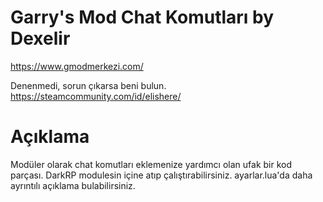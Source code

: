 # Garry's Mod Chat Komutları by Dexelir
https://www.gmodmerkezi.com/  

Denenmedi, sorun çıkarsa beni bulun.
https://steamcommunity.com/id/elishere/


# Açıklama

Modüler olarak chat komutları eklemenize yardımcı olan ufak bir kod parçası. DarkRP modulesin içine atıp çalıştırabilirsiniz. ayarlar.lua'da daha ayrıntılı açıklama bulabilirsiniz.
